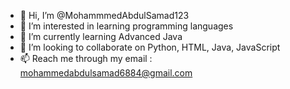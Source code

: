 - 👋 Hi, I’m @MohammmedAbdulSamad123
- 👀 I’m interested in learning programming languages
- 🌱 I’m currently learning Advanced Java
- 💞️ I’m looking to collaborate on Python, HTML, Java, JavaScript
- 📫 Reach me through my email : mohammedabdulsamad6884@gmail.com

<!---
MohammmedAbdulSamad123/MohammmedAbdulSamad123 is a ✨ special ✨ repository because its `README.md` (this file) appears on your GitHub profile.
You can click the Preview link to take a look at your changes.
--->
